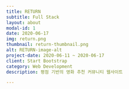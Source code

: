 ```yaml
---
title: RETURN
subtitle: Full Stack
layout: about
modal-id: 1
date: 2020-06-17
img: return.png
thumbnail: return-thumbnail.png
alt: RETURN-image-alt
project-date: 2020-06-11 ~ 2020-06-17
client: Start Bootstrap
category: Web Development
description: 평점 기반의 영화 추천 커뮤니티 웹사이트

---
```

